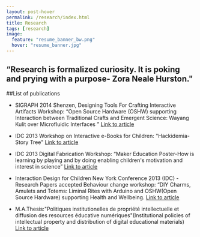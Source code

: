 ```yaml
---
layout: post-hover
permalink: /research/index.html
title: Research
tags: [research]
image:
  feature: "resume_banner_bw.png"
  hover: "resume_banner.jpg"
---
```


“Research is formalized curiosity. It is poking and prying with a purpose-
Zora Neale Hurston."
---

##List of publications

* SIGRAPH 2014 Shenzen, Designing Tools For Crafting Interactive Artifacts Workshop: “Open Source Hardware (OSHW) supporting Interaction between Traditional Crafts and Emergent Science: Wayang Kulit over Microfluidic Interfaces ”
[Link to article](http://dl.acm.org/citation.cfm?id=2668955)

* IDC 2013 Workshop on Interactive e-Books for Children: "Hackidemia-Story Tree"
[Link to article](bit.ly/idc_storytree)

* IDC 2013 Digital Fabrication Workshop: “Maker Education Poster-How is learning by playing and by doing enabling children's motivation and interest in science”
[Link to article](bit.ly/idc_makeredu)

* Interaction Design for Children New York Conference 2013 (IDC) - Research Papers accepted
Behaviour change workshop: “DIY Charms, Amulets and Totems: Liminal Rites with Arduino and OSHW(Open Source Hardware) supporting Health and Wellbeing.
[Link to article](bit.ly/idc_behaviour)

* M.A.Thesis:"Politiques institutionelles de propriété intellectuelle et diffusion des resources éducative numériques"(Institutional policies of intellectual property and distribution of digital educational materials)
[Link to article](bit.ly/thesis-stefania)
